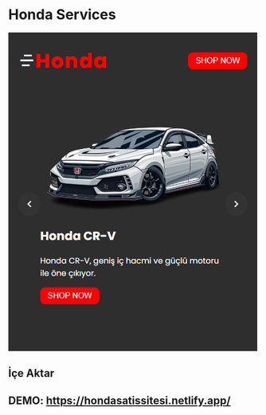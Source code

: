 # Honda Services


![Honda Slider](screenshot.png)

## İçe Aktar
## DEMO: https://hondasatissitesi.netlify.app/
